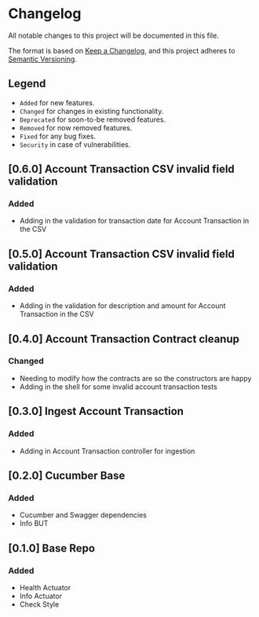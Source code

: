 # Changelog

All notable changes to this project will be documented in this file.

The format is based on [Keep a Changelog](https://keepachangelog.com/en/1.1.0/),
and this project adheres to [Semantic Versioning](https://semver.org/spec/v2.0.0.html).

## Legend

* `Added` for new features.
* `Changed` for changes in existing functionality.
* `Deprecated` for soon-to-be removed features.
* `Removed` for now removed features.
* `Fixed` for any bug fixes.
* `Security` in case of vulnerabilities.

## [0.6.0] Account Transaction CSV invalid field validation

### Added

- Adding in the validation for transaction date for Account Transaction in the CSV

## [0.5.0] Account Transaction CSV invalid field validation

### Added

- Adding in the validation for description and amount for Account Transaction in the CSV

## [0.4.0] Account Transaction Contract cleanup

### Changed

- Needing to modify how the contracts are so the constructors are happy
- Adding in the shell for some invalid account transaction tests

## [0.3.0] Ingest Account Transaction

### Added

- Adding in Account Transaction controller for ingestion

## [0.2.0] Cucumber Base

### Added

- Cucumber and Swagger dependencies
- Info BUT

## [0.1.0] Base Repo

### Added

- Health Actuator
- Info Actuator
- Check Style
